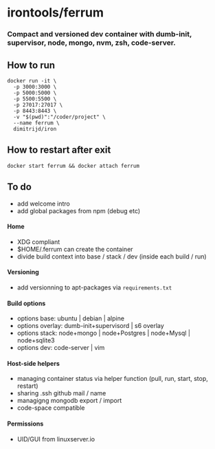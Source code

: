 # irontools/ferrum 

### Compact and versioned dev container with dumb-init, supervisor, node, mongo, nvm, zsh, code-server.


## How to run
```
docker run -it \
  -p 3000:3000 \
  -p 5000:5000 \
  -p 5500:5500 \
  -p 27017:27017 \
  -p 8443:8443 \
  -v "$(pwd)":"/coder/project" \
  --name ferrum \
  dimitrijd/iron
```

## How to restart after exit
```
docker start ferrum && docker attach ferrum
```


## To do
- add welcome intro 
- add global packages from npm (debug etc)

#### Home
- XDG compliant
- $HOME/.ferrum can create the container 
- divide build context into base / stack / dev (inside each build / run)

#### Versioning
- add versionning to apt-packages via `requirements.txt`

#### Build options
- options base: ubuntu | debian | alpine
- options overlay: dumb-init+supervisord | s6 overlay
- options stack: node+mongo | node+Postgres | node+Mysql | node+sqlite3
- options dev: code-server | vim

#### Host-side helpers
- managing container status via helper function (pull, run, start, stop, restart)
- sharing .ssh github  mail / name
- managigng mongodb export / import
- code-space compatible

#### Permissions
- UID/GUI from linuxserver.io
